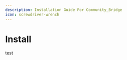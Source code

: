 ```yaml
---
description: Installation Guide For Community_Bridge
icon: screwdriver-wrench
---
```


# Install

test
